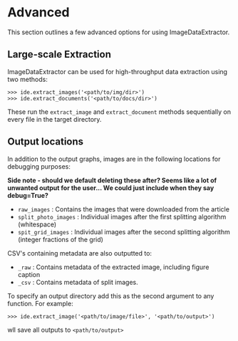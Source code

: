 # Advanced

This section outlines a few advanced options for using ImageDataExtractor.

## Large-scale Extraction

ImageDataExtractor can be used for high-throughput data extraction using two methods:

    >>> ide.extract_images('<path/to/img/dir>')
    >>> ide.extract_documents('<path/to/docs/dir>')  
    
These run the `extract_image` and `extract_document` methods sequentially on every file in the target directory.

## Output locations

In addition to the output graphs, images are in the following locations for debugging purposes:

**Side note - should we default deleting these after? Seems like a lot of unwanted output for the user... We could just include when they say debug=True?**

- `raw_images` : Contains the images that were downloaded from the article 
- `split_photo_images` : Individual images after the first splitting algorithm (whitespace)
- `spit_grid_images` : Individual images after the second splitting algorithm (integer fractions of the grid)

CSV's containing metadata are also outputted to:

- `_raw` : Contains metadata of the extracted image, including figure caption
- `_csv` : Contains metadata of split images.

    
To specify an output directory add this as the second argument to any function. For example:

    >>> ide.extract_image('<path/to/image/file>', '<path/to/output>')

wll save all outputs to `<path/to/output>`
